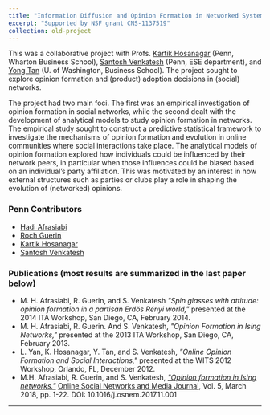 ```yaml
---
title: "Information Diffusion and Opinion Formation in Networked Systems"
excerpt: "Supported by NSF grant CNS-1137519"
collection: old-project
---
```


This was a collaborative project with Profs. [Kartik Hosanagar](https://www.hosanagar.com/) (Penn, Wharton Business School), [Santosh Venkatesh](https://www.seas.upenn.edu/~venkates/) 
(Penn, ESE department), and [Yong Tan](http://faculty.washington.edu/ytan/) (U. of Washington, Business School). 
The project sought to explore opinion formation and (product) adoption decisions in (social) networks.

The project had two main foci. The first was an empirical investigation of opinion formation in social networks, while the second dealt with the development 
of analytical models to study opinion formation in networks.
The empirical study sought to construct a predictive statistical framework to investigate the mechanisms of opinion formation and evolution in online communities where social 
interactions take place. The analytical models of opinion formation explored how individuals could be influenced by their network peers, in particular when those influences
could be biased based on an individual’s party affiliation. This was motivated by an interest in how external structures such as parties or clubs play a role in shaping the evolution of 
(networked) opinions.

### Penn Contributors

* [Hadi Afrasiabi](https://www.linkedin.com/in/afrasiabi/)
* [Roch Guerin](https://www.cse.wustl.edu/~guerin/) 
* [Kartik Hosanagar](https://www.hosanagar.com/)
* [Santosh Venkatesh](https://www.seas.upenn.edu/~venkates/)

### Publications (most results are summarized in the last paper below)

* M. H. Afrasiabi, R. Guerin, and S. Venkatesh *"Spin glasses with attitude: opinion formation in a partisan Erdös Rényi world,"* presented at the 2014 ITA Workshop, San Diego, CA, February 2014.
* M. H. Afrasiabi, R. Guerin. And S. Venkatesh, *"Opinion Formation in Ising Networks,"* presented at the 2013 ITA Workshop, San Diego, CA, February 2013. 
* L. Yan, K. Hosanagar, Y. Tan, and S. Venkatesh, *"Online Opinion Formation and Social Interactions,"* presented at the WITS 2012 Workshop, Orlando, FL, December 2012.
* M.H. Afrasiabi, R. Guerin, and S. Venkatesh, [*"Opinion formation in Ising networks."*](https://www.sciencedirect.com/science/article/pii/S2468696417301003) 
[Online Social Networks and Media Journal](https://www.sciencedirect.com/science/journal/24686964), Vol. 5, March 2018, pp. 1-22. DOI: 10.1016/j.osnem.2017.11.001

-----------------------------


